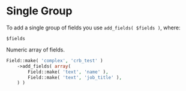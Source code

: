 # Single Group

To add a single group of fields you use `add_fields( $fields )`, where:

`$fields`

Numeric array of fields.

```php
Field::make( 'complex', 'crb_test' )
	->add_fields( array(
		Field::make( 'text', 'name' ),
		Field::make( 'text', 'job_title' ),
	) )
```